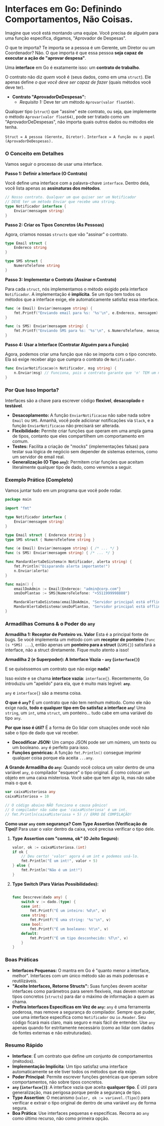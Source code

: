 # Interfaces em Go: Definindo Comportamentos, Não Coisas.

Imagine que você está montando uma equipe. Você precisa de alguém para uma função específica, digamos, "Aprovador de Despesas".

O que te importa? Te importa se a pessoa é um Gerente, um Diretor ou um Coordenador? Não. O que importa é que essa pessoa **seja capaz de executar a ação de "aprovar despesa"**.

Uma **interface** em Go é exatamente isso: um **contrato de trabalho**.

O contrato não diz *quem* você é (seus dados, como em uma `struct`). Ele apenas define *o que você deve ser capaz de fazer* (quais métodos você deve ter).

- **Contrato "AprovadorDeDespesas":**
  - *Requisito 1:* Deve ter um método `Aprovar(valor float64)`.

Qualquer tipo (`struct`) que "assine" este contrato, ou seja, que implemente o método `Aprovar(valor float64)`, pode ser tratado como um "AprovadorDeDespesas", não importa quais outros dados ou métodos ele tenha.

`Struct = A pessoa (Gerente, Diretor).`
`Interface = A função ou o papel (AprovadorDeDespesas).`

### O Conceito em Detalhes

Vamos seguir o processo de usar uma interface.

**Passo 1: Definir a Interface (O Contrato)**

Você define uma interface com a palavra-chave `interface`. Dentro dela, você lista apenas as **assinaturas dos métodos**.

```go
// Nosso contrato. Qualquer um que quiser ser um Notificador
// DEVE ter um método Enviar que recebe uma string.
type Notificador interface {
    Enviar(mensagem string)
}
```

**Passo 2: Criar os Tipos Concretos (As Pessoas)**

Agora, criamos nossas `structs` que vão "assinar" o contrato.

```go
type Email struct {
    Endereco string
}

type SMS struct {
    NumeroTelefone string
}
```

**Passo 3: Implementar o Contrato (Assinar o Contrato)**

Para cada `struct`, nós implementamos o método exigido pela interface `Notificador`. A implementação é **implícita**. Se um tipo tem todos os métodos que a interface exige, ele automaticamente satisfaz essa interface.

```go
func (e Email) Enviar(mensagem string) {
    fmt.Printf("Enviando email para %s: '%s'\n", e.Endereco, mensagem)
}

func (s SMS) Enviar(mensagem string) {
    fmt.Printf("Enviando SMS para %s: '%s'\n", s.NumeroTelefone, mensagem)
}
```

**Passo 4: Usar a Interface (Contratar Alguém para a Função)**

Agora, podemos criar uma função que não se importa com o tipo concreto. Ela só exige receber algo que cumpra o contrato de `Notificador`.

```go
func EnviarNotificacao(n Notificador, msg string) {
    n.Enviar(msg) // Funciona, pois o contrato garante que 'n' TEM um método Enviar.
}
```

### Por Que Isso Importa?

Interfaces são a chave para escrever código **flexível**, **desacoplado** e **testável**.

- **Desacoplamento:** A função `EnviarNotificacao` não sabe nada sobre `Email` ou `SMS`. Amanhã, você pode adicionar notificações via `Slack`, e a função `EnviarNotificacao` não precisará ser alterada.
- **Flexibilidade:** Permite criar funções que operam em uma ampla gama de tipos, contanto que eles compartilhem um comportamento em comum.
- **Testes:** Facilita a criação de "mocks" (implementações falsas) para testar sua lógica de negócio sem depender de sistemas externos, como um servidor de email real.
- **Generalização (O Tipo `any`):** Permitem criar funções que aceitam literalmente qualquer tipo de dado, como veremos a seguir.

### Exemplo Prático (Completo)

Vamos juntar tudo em um programa que você pode rodar.

```go
package main

import "fmt"

type Notificador interface {
    Enviar(mensagem string)
}

type Email struct { Endereco string }
type SMS struct { NumeroTelefone string }

func (e Email) Enviar(mensagem string) { /* ... */ }
func (s SMS) Enviar(mensagem string) { /* ... */ }

func MandarAlertaDeSistema(n Notificador, alerta string) {
    fmt.Println("Disparando alerta importante!")
    n.Enviar(alerta)
}

func main() {
    emailDoAdmin := Email{Endereco: "admin@corp.com"}
    smsDoPlantao := SMS{NumeroTelefone: "+5511999998888"}

    MandarAlertaDeSistema(emailDoAdmin, "Servidor principal está offline!")
    MandarAlertaDeSistema(smsDoPlantao, "Servidor principal está offline!")
}
```

### Armadilhas Comuns & o Poder do `any`

**Armadilha 1: Receptor de Ponteiro vs. Valor**
Esta é a principal fonte de bugs. Se você implementa um método com um **receptor de ponteiro** (`func (s *SMS) ...`), então apenas um **ponteiro para a struct** (`&SMS{}`) satisfará a interface, não a struct diretamente. Fique muito atento a isso!

**Armadilha 2 (e Superpoder): A Interface Vazia - `any` (`interface{}`)**

E se quiséssemos um contrato que não exige **nada**?

Isso existe e se chama **interface vazia**: `interface{}`. Recentemente, Go introduziu um "apelido" para ela, que é muito mais legível: **`any`**.

`any` e `interface{}` são a mesma coisa.

**O que é `any`?**
É um contrato que não tem nenhum método. Como ele não exige nada, **todo e qualquer tipo em Go satisfaz a interface `any`**! Uma `string`, um `int`, uma `struct`, um ponteiro... tudo cabe em uma variável do tipo `any`.

**Por que isso é útil?**
É a forma de Go lidar com situações onde você não sabe o tipo de dado que vai receber.
- **Decodificar JSON:** Um campo JSON pode ser um número, um texto ou um booleano. `any` é perfeito para isso.
- **Funções genéricas:** A função `fmt.Println()` consegue imprimir qualquer coisa porque ela aceita `...any`.

**A Grande Armadilha do `any`:**
Quando você coloca um valor dentro de uma variável `any`, o compilador "esquece" o tipo original. É como colocar um objeto em uma caixa misteriosa. Você sabe que tem algo lá, mas não sabe mais o que é.

```go
var caixaMisteriosa any
caixaMisteriosa = 10

// O código abaixo NÃO funciona e causa pânico!
// O compilador não sabe que 'caixaMisteriosa' é um int.
// fmt.Println(caixaMisteriosa + 5) // ERRO DE COMPILAÇÃO!
```

**Como usar `any` com segurança? Com Type Assertion (Verificação de Tipo)!**
Para usar o valor dentro da caixa, você precisa verificar o tipo dele.

1.  **Type Assertion com "comma, ok" (O Jeito Seguro):**
    ```go
    valor, ok := caixaMisteriosa.(int)
    if ok {
        // Deu certo! 'valor' agora é um int e podemos usá-lo.
        fmt.Println("É um int!", valor + 5)
    } else {
        fmt.Println("Não é um int!")
    }
    ```

2.  **Type Switch (Para Várias Possibilidades):**

    ```go

    func Descreve(dado any) {
        switch v := dado.(type) {
        case int:
            fmt.Printf("É um inteiro: %d\n", v)
        case string:
            fmt.Printf("É uma string: '%s'\n", v)
        case bool:
            fmt.Printf("É um booleano: %t\n", v)
        default:
            fmt.Printf("É um tipo desconhecido: %T\n", v)
        }
    }

    ```

### Boas Práticas

- **Interfaces Pequenas:** O mantra em Go é "quanto menor a interface, melhor". Interfaces com um único método são as mais poderosas e reutilizáveis.
- **"Aceite Interfaces, Retorne Structs":** Suas funções devem aceitar interfaces como parâmetros para serem flexíveis, mas devem retornar tipos concretos (`structs`) para dar o máximo de informação a quem as chama.
- **Prefira Interfaces Específicas em Vez de `any`:** `any` é uma ferramenta poderosa, mas remove a segurança do compilador. Sempre que puder, use uma interface específica como `Notificador` ou `io.Reader`. Seu código ficará mais claro, mais seguro e mais fácil de entender. Use `any` apenas quando for estritamente necessário (como ao lidar com dados de fontes externas e não estruturadas).

### Resumo Rápido
- **Interface**: É um contrato que define um conjunto de comportamentos (métodos).
- **Implementação Implícita**: Um tipo satisfaz uma interface automaticamente se ele tiver todos os métodos que ela exige.
- **Poder Principal**: Permite escrever funções genéricas que operam sobre comportamentos, não sobre tipos concretos.
- **`any` (`interface{}`)**: A interface vazia que aceita **qualquer tipo**. É útil para generalização, mas perigosa porque perde a segurança de tipo.
- **Type Assertion**: O mecanismo (`valor, ok := variavel.(Tipo)`) para verificar e extrair o tipo original de dentro de uma variável `any` de forma segura.
- **Boa Prática**: Use interfaces pequenas e específicas. Recorra ao `any` como último recurso, não como primeira opção.